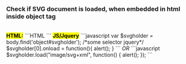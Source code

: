 <h3>Check if SVG document is loaded, when embedded in html inside object tag</h3><br>
<b><mark>HTML:</mark></b>
```HTML
<object id="svgholder" data="some.svg" type="image/svg+xml" width="100%" height="100%"></object>
```
<b><mark>JS/Jquery</mark></b>
```javascript
var $svgholder =  body.find('object#svgholder'); /*some selector jquery*/
$svgholder[0].onload = function(){
				alert();
			}
```
<i>OR</i>
```javascript
$svgholder.load("image/svg+xml", function() {
				alert();
			});
```
